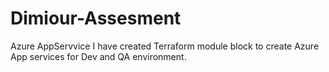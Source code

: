 # Dimiour-Assesment
Azure AppServvice
I have created Terraform module block to create Azure App services for Dev and QA environment.
